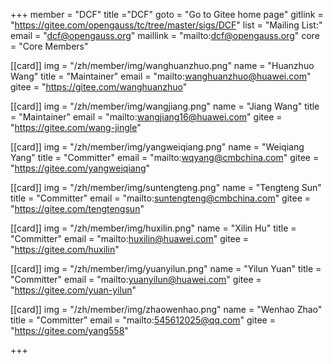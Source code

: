 ﻿+++
member = "DCF"
title ="DCF"
goto = "Go to Gitee home page"
gitlink = "https://gitee.com/opengauss/tc/tree/master/sigs/DCF"
list = "Mailing List:"
email = "dcf@opengauss.org"
maillink = "mailto:dcf@opengauss.org"
core = "Core Members"

[[card]]
img = "/zh/member/img/wanghuanzhuo.png"
name = "Huanzhuo Wang"
title = "Maintainer"
email = "mailto:wanghuanzhuo@huawei.com"
gitee = "https://gitee.com/wanghuanzhuo"


[[card]]
img = "/zh/member/img/wangjiang.png"
name = "Jiang Wang"
title = "Maintainer"
email = "mailto:wangjiang16@huawei.com"
gitee = "https://gitee.com/wang-jingle"

[[card]]
img = "/zh/member/img/yangweiqiang.png"
name = "Weiqiang Yang"
title = "Committer"
email = "mailto:wqyang@cmbchina.com"
gitee = "https://gitee.com/yangweiqiang"

[[card]]
img = "/zh/member/img/suntengteng.png"
name = "Tengteng Sun"
title = "Committer"
email = "mailto:suntengteng@cmbchina.com"
gitee = "https://gitee.com/tengtengsun"

[[card]]
img = "/zh/member/img/huxilin.png"
name = "Xilin Hu"
title = "Committer"
email = "mailto:huxilin@huawei.com"
gitee = "https://gitee.com/huxilin"

[[card]]
img = "/zh/member/img/yuanyilun.png"
name = "Yilun Yuan"
title = "Committer"
email = "mailto:yuanyilun@huawei.com"
gitee = "https://gitee.com/yuan-yilun"

[[card]]
img = "/zh/member/img/zhaowenhao.png"
name = "Wenhao Zhao"
title = "Committer"
email = "mailto:545612025@qq.com"
gitee = "https://gitee.com/yang558"


+++